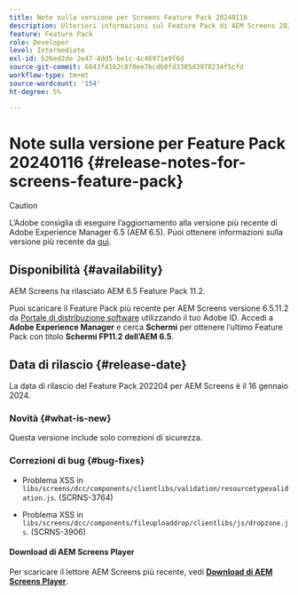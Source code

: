 ```yaml
---
title: Note sulla versione per Screens Feature Pack 20240116
description: Ulteriori informazioni sul Feature Pack di AEM Screens 20240116 rilasciato il 16 gennaio 2024.
feature: Feature Pack
role: Developer
level: Intermediate
exl-id: b26ed2de-2e47-4dd5-be1c-4c46971e9f6d
source-git-commit: 6643f4162c8f0ee7bcdb0fd3305d3978234f5cfd
workflow-type: tm+mt
source-wordcount: '154'
ht-degree: 5%

---
```


# Note sulla versione per Feature Pack 20240116 {#release-notes-for-screens-feature-pack}

>[!CAUTION]
>L’Adobe consiglia di eseguire l’aggiornamento alla versione più recente di Adobe Experience Manager 6.5 (AEM 6.5). Puoi ottenere informazioni sulla versione più recente da [qui](https://experienceleague.adobe.com/it/docs/experience-manager-65/content/release-notes/release-notes).

## Disponibilità {#availability}

AEM Screens ha rilasciato AEM 6.5 Feature Pack 11.2.

Puoi scaricare il Feature Pack più recente per AEM Screens versione 6.5.11.2 da [Portale di distribuzione software](https://experience.adobe.com/#/downloads/content/software-distribution/it/aem.html) utilizzando il tuo Adobe ID. Accedi a **Adobe Experience Manager** e cerca **Schermi** per ottenere l’ultimo Feature Pack con titolo **Schermi FP11.2 dell’AEM 6.5**.

## Data di rilascio {#release-date}

La data di rilascio del Feature Pack 202204 per AEM Screens è il 16 gennaio 2024.

### Novità {#what-is-new}

Questa versione include solo correzioni di sicurezza.

### Correzioni di bug {#bug-fixes}

* Problema XSS in `libs/screens/dcc/components/clientlibs/validation/resourcetypevalidation.js`. (SCRNS-3764)

* Problema XSS in `libs/screens/dcc/components/fileuploaddrop/clientlibs/js/dropzone.js`. (SCRNS-3906)

#### Download di AEM Screens Player

Per scaricare il lettore AEM Screens più recente, vedi **[Download di AEM Screens Player](https://download.macromedia.com/screens/index.html)**.

